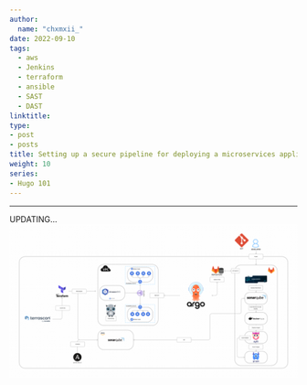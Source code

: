 ```yaml
---
author:
  name: "chxmxii_"
date: 2022-09-10
tags:
  - aws
  - Jenkins
  - terraform
  - ansible
  - SAST
  - DAST
linktitle: 
type:
- post
- posts
title: Setting up a secure pipeline for deploying a microservices application on AWS EKS.
weight: 10
series:
- Hugo 101
---
```

---
UPDATING...
![](/files/devsecops.png)